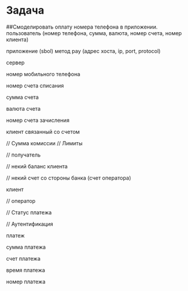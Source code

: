 # Задача
##Смоделировать оплату номера телефона в приложении. пользователь (номер телефона, сумма, валюта, номер счета, номер клиента)

приложение (sbol) метод pay (адрес хоста, ip, port, protocol)

сервер

номер мобильного телефона

номер счета списания

сумма счета

валюта счета

номер счета зачисления

клиент связанный со счетом

// Сумма комиссии // Лимиты

// получатель

// некий баланс клиента

// некий счет со стороны банка (счет оператора)

клиент

// оператор

// Статус платежа

// Аутентификация

платеж

сумма платежа

счет платежа

время платежа

номер платежа